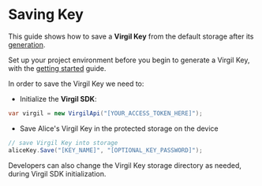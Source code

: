 # Saving Key

This guide shows how to save a **Virgil Key** from the default storage after its [generation](https://github.com/VirgilSecurity/virgil-sdk-net/blob/v4/documentation/guides/virgil-key/generating.md).

Set up your project environment before you begin to generate a Virgil Key, with the [getting started](https://github.com/VirgilSecurity/virgil-sdk-net/blob/v4/documentation/guides/configuration/client.md) guide.

In order to save the Virgil Key we need to:

- Initialize the **Virgil SDK**:

```cs
var virgil = new VirgilApi("[YOUR_ACCESS_TOKEN_HERE]");
```

- Save Alice's Virgil Key in the protected storage on the device

```cs
// save Virgil Key into storage
aliceKey.Save("[KEY_NAME]", "[OPTIONAL_KEY_PASSWORD]");
```

Developers can also change the Virgil Key storage directory as needed, during Virgil SDK initialization.
